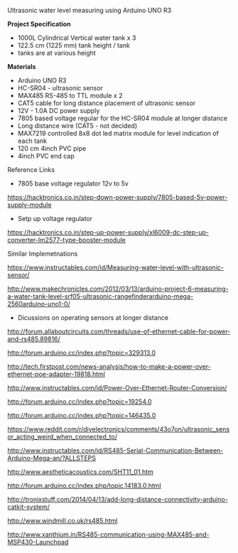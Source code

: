 

Ultrasonic water level measuring using Arduino UNO R3

<b> Project Specification </b>

- 1000L Cylindrical Vertical water tank x 3 
- 122.5 cm (1225 mm) tank height / tank
- tanks are at various height

<b> Materials </b>

- Arduino UNO R3
- HC-SR04 - ultrasonic sensor
- MAX485 RS-485 to TTL module x 2 
- CAT5 cable for long distance placement of ultrasonic sensor
- 12V - 1.0A DC power supply
- 7805 based voltage regular for the HC-SR04 module at longer distance
- Long distance wire (CAT5 - not decided)
- MAX7219 controlled 8x8 dot led matrix module for level indication of each tank 
- 120 cm 4inch PVC pipe
- 4inch PVC end cap


Reference Links 

- 7805 base voltage regulator 12v to 5v

https://hacktronics.co.in/step-down-power-supply/7805-based-5v-power-supply-module

- Setp up voltage regulator

https://hacktronics.co.in/step-up-power-supply/xl6009-dc-step-up-converter-lm2577-type-booster-module

Similar Implemetnations 

https://www.instructables.com/id/Measuring-water-level-with-ultrasonic-sensor/

http://www.makechronicles.com/2012/03/13/arduino-project-6-measuring-a-water-tank-level-srf05-ultrasonic-rangefinderarduino-mega-2560arduino-uno1-0/

- Dicussions on operating sensors at longer distance

http://forum.allaboutcircuits.com/threads/use-of-ethernet-cable-for-power-and-rs485.89816/

http://forum.arduino.cc/index.php?topic=329313.0

http://tech.firstpost.com/news-analysis/how-to-make-a-power-over-ethernet-poe-adapter-19818.html

http://www.instructables.com/id/Power-Over-Ethernet-Router-Conversion/

http://forum.arduino.cc/index.php?topic=19254.0

http://forum.arduino.cc/index.php?topic=146435.0

https://www.reddit.com/r/diyelectronics/comments/43o7on/ultrasonic_sensor_acting_weird_when_connected_to/

http://www.instructables.com/id/RS485-Serial-Communication-Between-Arduino-Mega-an/?ALLSTEPS

http://www.aestheticacoustics.com/SHT11_01.htm

http://forum.arduino.cc/index.php/topic,14183.0.html

http://tronixstuff.com/2014/04/13/add-long-distance-connectivity-arduino-catkit-system/

http://www.windmill.co.uk/rs485.html

http://www.xanthium.in/RS485-communication-using-MAX485-and-MSP430-Launchpad


